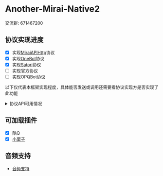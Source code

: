 # Another-Mirai-Native2

交流群: 671467200


## 协议实现进度
- [x] 实现[MiraiAPIHttp](https://github.com/project-mirai/mirai-api-http)协议
- [x] 实现[OneBot](https://github.com/botuniverse/onebot-11)协议
- [x] 实现[Satori](https://satori.js.org/zh-CN/introduction.html)协议
- [ ] 实现官方协议
- [ ] 实现OPQBot协议

以下仅代表本框架实现程度，具体能否发送或调用还需要看协议实现方是否实现了此功能

<details>
  <summary>协议API可用情况</summary>

  ## 协议API可用情况
| | 撤回消息 | Cookie | CsrfToken | 好友列表 | 群组信息 | 群组列表 | 群成员信息 | 群成员列表 | 账号昵称 | 账号 ID | 获取陌生人信息 |发送群组信息  | 发送名片赞 | 发送单聊信息 | 发送讨论组信息 | 主动离开讨论组 | 处理好友添加请求 | 处理群组添加请求 | 设置群管理 | 设置群组匿名 | 禁言群匿名成员 | 禁言群成员 | 设置群组成员名片 | 移除群组成员 | 主动离开群组 |  设置群组成员头衔| 设置群组全员禁言 |
| -- | -- | -- | -- | -- | -- | -- | -- | -- | -- | -- | -- |--  | -- | -- | -- | -- | -- | -- | -- | -- | -- | --| -- | -- | -- |  --| -- |
| MiraiApiHttp | ⭕ | ❌ | ❌ | ⭕ | ⭕ | ⭕ | ⭕ | ⭕ | ⭕ | ⭕ | ❓ |⭕  | ❌ | ⭕ | ❌ | ❌ | ⭕ | ⭕ | ⭕ | ⭕ | ⭕ | ⭕ | ⭕ | ⭕ | ⭕ |  ⭕| ⭕ |
| OneBot v11 | ⭕ | ⭕ | ⭕ | ⭕ | ⭕ | ⭕ | ⭕ | ⭕ | ⭕ | ⭕ | ⭕ |⭕  | ⭕ | ⭕ |⭕ | ⭕ | ⭕ | ⭕ | ⭕ | ⭕ | ⭕ | ⭕ | ⭕ | ⭕ | ⭕ |  ⭕| ⭕ |
| Satori v1 | ⭕ | ❌ | ❌ | ⭕ | ⭕ | ⭕ | ❓ | ❓ | ⭕ | ⭕ | ❌ |⭕  | ❌ | ⭕ | ❌ | ❌ | ⭕ | ⭕ | ❌ | ❌ | ❌ | ⭕ | ❌ | ⭕ | ⭕ |  ❌| ⭕ |

## 协议CQ码可发送情况
||MiraiAPIHttp|OneBot v11|Satori v1|
|--|--|--|--|
|face|⭕|⭕|⭕|
|image|⭕|⭕|⭕|
|record|⭕|⭕|⭕|
|at|⭕|⭕|⭕|
|dice|⭕|⭕|❌|
|music|⭕|⭕|❌|
|rich|⭕|⭕|❌|
|reply|⭕|⭕|❌|

## 协议CQ码可解析情况
||MiraiAPIHttp|OneBot v11|Satori v1|
|--|--|--|--|
|face|⭕|⭕|⭕|
|bigface|⭕|⭕|❌|
|image|⭕|⭕|⭕|
|flashimage|⭕|⭕|❌|
|record|⭕|⭕|⭕|
|at|⭕|⭕|⭕|
|atall|⭕|⭕|❌|
|dice|⭕|⭕|❌|
|music|⭕|⭕|❌|
|xml|⭕|⭕|❌|
|json|⭕|⭕|❌|
|app|⭕|⭕|❌|
|rich|⭕|⭕|❌|
|reply|⭕|⭕|❌|
|poke|⭕|⭕|❌|

</details>

## 可加载插件
- [x] 酷Q
- [x] [小栗子](https://github.com/Hellobaka/Another-Mirai-Native2/wiki/%E5%8A%A0%E8%BD%BD%E5%B0%8F%E6%A0%97%E5%AD%90%E6%8F%92%E4%BB%B6)

## 音频支持
- [音频支持](https://github.com/Hellobaka/Another-Mirai-Native2/wiki/%E9%9F%B3%E9%A2%91%E6%94%AF%E6%8C%81)
